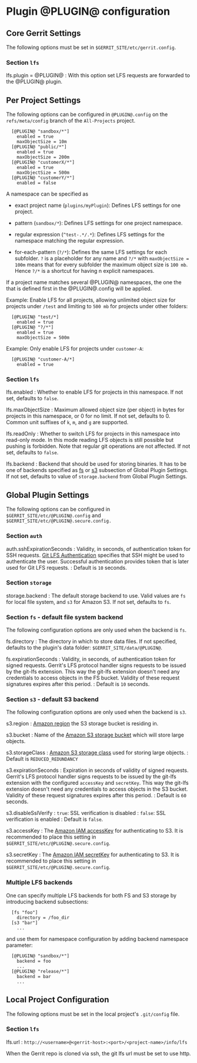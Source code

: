 # Plugin @PLUGIN@ configuration

## Core Gerrit Settings

The following options must be set in `$GERRIT_SITE/etc/gerrit.config`.

### Section `lfs`

lfs.plugin = @PLUGIN@
: With this option set LFS requests are forwarded to the @PLUGIN@ plugin.

## Per Project Settings

The following options can be configured in `@PLUGIN@.config` on the
`refs/meta/config` branch of the `All-Projects` project.

```
  [@PLUGIN@ "sandbox/*"]
    enabled = true
    maxObjectSize = 10m
  [@PLUGIN@ "public/*"]
    enabled = true
    maxObjectSize = 200m
  [@PLUGIN@ "customerX/*"]
    enabled = true
    maxObjectSize = 500m
  [@PLUGIN@ "customerY/*"]
    enabled = false
```

A namespace can be specified as

- exact project name (`plugins/myPlugin`): Defines LFS settings for one project.

- pattern (`sandbox/*`): Defines LFS settings for one project namespace.

- regular expression (`^test-.*/.*`): Defines LFS settings for the namespace
matching the regular expression.

- for-each-pattern (`?/*`): Defines the same LFS settings for each subfolder.
`?` is a placeholder for any name and `?/*` with `maxObjectSize = 100m` means
that for every subfolder the maximum object size is `100 mb`. Hence `?/*` is a
shortcut for having n explicit namespaces.

If a project name matches several @PLUGIN@ namespaces, the one the that is defined
first in the @PLUGIN@.config will be applied.

Example: Enable LFS for all projects, allowing unlimited object size for
projects under `/test` and limiting to `500 mb` for projects under other
folders:

```
  [@PLUGIN@ "test/*]
    enabled = true
  [@PLUGIN@ "?/*"]
    enabled = true
    maxObjectSize = 500m
```

Example: Only enable LFS for projects under `customer-A`:

```
  [@PLUGIN@ "customer-A/*]
    enabled = true
```


### Section `lfs`

lfs.enabled
: Whether to enable LFS for projects in this namespace. If not set, defaults
to `false`.

lfs.maxObjectSize
: Maximum allowed object size (per object) in bytes for projects in this
namespace, or 0 for no limit. If not set, defaults to 0. Common unit suffixes
of `k`, `m`, and `g` are supported.

lfs.readOnly
: Whether to switch LFS for projects in this namespace into read-only mode.
In this mode reading LFS objects is still possible but pushing is forbidden.
Note that regular git operations are not affected.
If not set, defaults to `false`.

lfs.backend
: Backend that should be used for storing binaries. It has to be one of
backends specified as [fs](#lfs-fs-backend) or [s3](#lfs-s3-backend) subsection
of Global Plugin Settings. If not set, defaults to value of `storage.backend`
from Global Plugin Settings.

## Global Plugin Settings

The following options can be configured in `$GERRIT_SITE/etc/@PLUGIN@.config`
and `$GERRIT_SITE/etc/@PLUGIN@.secure.config.`

### Section `auth`

auth.sshExpirationSeconds
: Validity, in seconds, of authentication token for SSH requests.
[Git LFS Authentication](https://github.com/git-lfs/git-lfs/blob/master/docs/api/authentication.md)
specifies that SSH might be used to authenticate the user. Successful authentication
provides token that is later used for Git LFS requests.
: Default is `10` seconds.

### Section `storage`

storage.backend
: The default storage backend to use. Valid values are `fs` for local file system,
and `s3` for Amazon S3. If not set, defaults to `fs`.

### <a id="lfs-fs-backend"></a>Section `fs` - default file system backend

The following configuration options are only used when the backend is `fs`.

fs.directory
: The directory in which to store data files. If not specified, defaults to
the plugin's data folder: `$GERRIT_SITE/data/@PLUGIN@`.

fs.expirationSeconds
: Validity, in seconds, of authentication token for signed requests.
Gerrit's LFS protocol handler signs requests to be issued by the git-lfs
extension. This way the git-lfs extension doesn't need any credentials to
access objects in the FS bucket. Validity of these request signatures expires
after this period.
: Default is `10` seconds.

### <a id="lfs-s3-backend"></a>Section `s3` - default S3 backend

The following configuration options are only used when the backend is `s3`.

s3.region
: [Amazon region](http://docs.aws.amazon.com/AWSEC2/latest/UserGuide/using-regions-availability-zones.html#concepts-available-regions)
the S3 storage bucket is residing in.

s3.bucket
: Name of the [Amazon S3 storage bucket](http://docs.aws.amazon.com/AmazonS3/latest/UG/CreatingaBucket.html)
 which will store large objects.

s3.storageClass
: [Amazon S3 storage class](http://docs.aws.amazon.com/AmazonS3/latest/dev/storage-class-intro.html)
 used for storing large objects.
: Default is `REDUCED_REDUNDANCY`

s3.expirationSeconds
: Expiration in seconds of validity of signed requests. Gerrit's LFS protocol
handler signs requests to be issued by the git-lfs extension with the configured
`accessKey` and `secretKey`. This way the git-lfs extension doesn't need
any credentials to access objects in the S3 bucket. Validity of these request
signatures expires after this period.
: Default is `60` seconds.

s3.disableSslVerify
: `true`: SSL verification is disabled
: `false`: SSL verification is enabled
: Default is `false`.

s3.accessKey
: The [Amazon IAM accessKey](http://docs.aws.amazon.com/IAM/latest/UserGuide/id_credentials_access-keys.html)
for authenticating to S3. It is recommended to place this
setting in `$GERRIT_SITE/etc/@PLUGIN@.secure.config`.

s3.secretKey
: The [Amazon IAM secretKey](http://docs.aws.amazon.com/IAM/latest/UserGuide/id_credentials_access-keys.html)
 for authenticating to S3. It is recommended to place this
setting in `$GERRIT_SITE/etc/@PLUGIN@.secure.config`.

### Multiple LFS backends

One can specify multiple LFS backends for both FS and S3 storage by introducing
backend subsections:

```
  [fs "foo"]
    directory = /foo_dir
  [s3 "bar"]
    ...
```

and use them for namespace configuration by adding backend namespace parameter:

```
  [@PLUGIN@ "sandbox/*"]
    backend = foo
    ...
  [@PLUGIN@ "release/*"]
    backend = bar
    ...
```

## Local Project Configuration

The following options must be set in the local project's `.git/config` file.

### Section `lfs`

lfs.url
: `http://<username>@<gerrit-host>:<port>/<project-name>/info/lfs`

When the Gerrit repo is cloned via ssh, the git lfs url must be set to use http.
